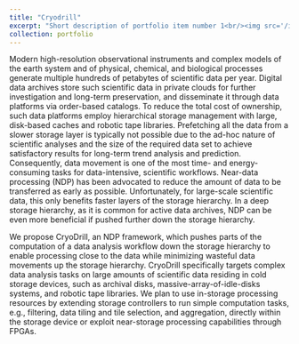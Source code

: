 ```yaml
---
title: "Cryodrill"
excerpt: "Short description of portfolio item number 1<br/><img src='/images/500x300.png'>"
collection: portfolio
---
```


Modern high-resolution observational instruments and complex models of the earth system and of physical, chemical, and biological processes generate multiple hundreds of petabytes of scientific data per year. Digital data archives store such scientific data in private clouds for further investigation and long-term preservation, and disseminate it through data platforms via order-based catalogs. To reduce the total cost of ownership, such data platforms employ hierarchical storage management with large, disk-based caches and robotic tape libraries. Prefetching all the data from a slower storage layer is typically not possible due to the ad-hoc nature of scientific analyses and the size of the required data set to achieve satisfactory results for long-term trend analysis and prediction. Consequently, data movement is one of the most time- and energy-consuming tasks for data-intensive, scientific workflows. Near-data processing (NDP) has been advocated to reduce the amount of data to be transferred as early as possible. Unfortunately, for large-scale scientific data, this only benefits faster layers of the storage hierarchy. In a deep storage hierarchy, as it is common for active data archives, NDP can be even more beneficial if pushed further down the storage hierarchy.

We propose CryoDrill, an NDP framework, which pushes parts of the computation of a data analysis workflow down the storage hierarchy to enable processing close to the data while minimizing wasteful data movements up the storage hierarchy. CryoDrill specifically targets complex data analysis tasks on large amounts of scientific data residing in cold storage devices, such as archival disks, massive-array-of-idle-disks systems, and robotic tape libraries. We plan to use in-storage processing resources by extending storage controllers to run simple computation tasks, e.g., filtering, data tiling and tile selection, and aggregation, directly within the storage device or exploit near-storage processing capabilities through FPGAs.
